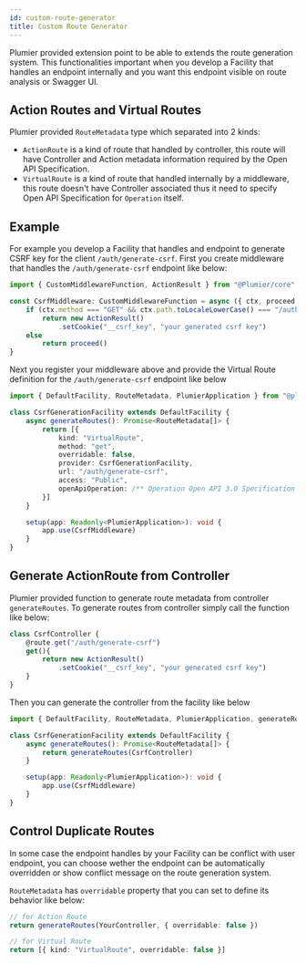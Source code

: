 ```yaml
---
id: custom-route-generator
title: Custom Route Generator
---
```


Plumier provided extension point to be able to extends the route generation system. This functionalities important when you develop a Facility that handles an endpoint internally and you want this endpoint visible on route analysis or Swagger UI.

## Action Routes and Virtual Routes
Plumier provided `RouteMetadata` type which separated into 2 kinds:  
* `ActionRoute` is a kind of route that handled by controller, this route will have Controller and Action metadata information required by the Open API Specification.
* `VirtualRoute` is a kind of route that handled internally by a middleware, this route doesn't have Controller associated thus it need to specify Open API Specification for `Operation` itself. 

## Example
For example you develop a Facility that handles and endpoint to generate CSRF key for the client `/auth/generate-csrf`. First you create middleware that handles the `/auth/generate-csrf` endpoint like below:

```typescript 
import { CustomMiddlewareFunction, ActionResult } from "@Plumier/core"

const CsrfMiddleware: CustomMiddlewareFunction = async ({ ctx, proceed }) => {
    if (ctx.method === "GET" && ctx.path.toLocaleLowerCase() === "/auth/generate-csrf") 
        return new ActionResult()
            .setCookie("__csrf_key", "your generated csrf key")
    else
        return proceed()
}
```

Next you register your middleware above and provide the Virtual Route definition for the `/auth/generate-csrf` endpoint like below

```typescript
import { DefaultFacility, RouteMetadata, PlumierApplication } from "@plumier/core"

class CsrfGenerationFacility extends DefaultFacility {
    async generateRoutes(): Promise<RouteMetadata[]> {
        return [{
            kind: "VirtualRoute",
            method: "get",
            overridable: false,
            provider: CsrfGenerationFacility,
            url: "/auth/generate-csrf",
            access: "Public",
            openApiOperation: /** Operation Open API 3.0 Specification **/
        }]
    }

    setup(app: Readonly<PlumierApplication>): void {
        app.use(CsrfMiddleware)
    }
}
```

## Generate ActionRoute from Controller 
Plumier provided function to generate route metadata from controller `generateRoutes`. To generate routes from controller simply call the function like below: 

```typescript
class CsrfController {
    @route.get("/auth/generate-csrf")
    get(){
        return new ActionResult()
            .setCookie("__csrf_key", "your generated csrf key")
    }
}
```

Then you can generate the controller from the facility like below 

```typescript
import { DefaultFacility, RouteMetadata, PlumierApplication, generateRoutes } from "@plumier/core"

class CsrfGenerationFacility extends DefaultFacility {
    async generateRoutes(): Promise<RouteMetadata[]> {
        return generateRoutes(CsrfController)
    }

    setup(app: Readonly<PlumierApplication>): void {
        app.use(CsrfMiddleware)
    }
}
```

## Control Duplicate Routes
In some case the endpoint handles by your Facility can be conflict with user endpoint, you can choose wether the endpoint can be automatically overridden or show conflict message on the route generation system. 

`RouteMetadata` has `overridable` property that you can set to define its behavior like below: 

```typescript 
// for Action Route
return generateRoutes(YourController, { overridable: false })

// for Virtual Route 
return [{ kind: "VirtualRoute", overridable: false }]
```


